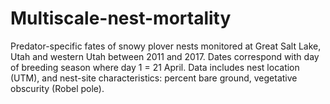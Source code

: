 # Multiscale-nest-mortality

Predator-specific fates of snowy plover nests monitored at Great Salt Lake, Utah and western Utah between 2011 and 2017. Dates correspond with day of breeding season where day 1 = 21 April. Data includes nest location (UTM), and nest-site characteristics: percent bare ground, vegetative obscurity (Robel pole). 
